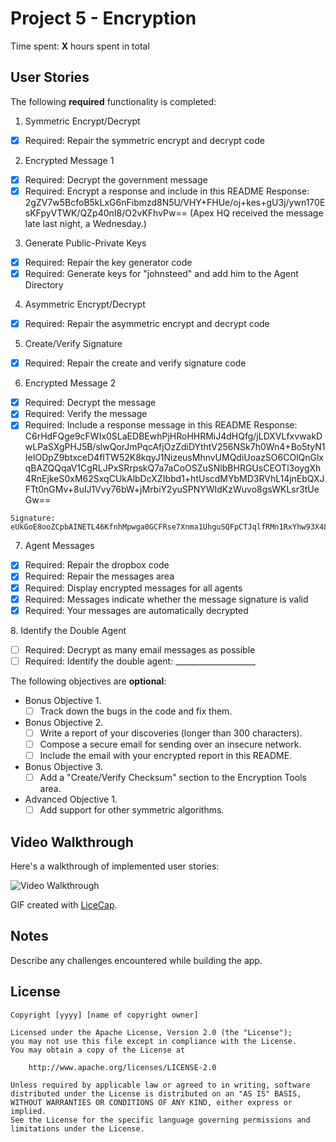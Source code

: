 # Project 5 - Encryption

Time spent: **X** hours spent in total

## User Stories

The following **required** functionality is completed:

1. Symmetric Encrypt/Decrypt
  * [X]  Required: Repair the symmetric encrypt and decrypt code

2. Encrypted Message 1
  * [X]  Required: Decrypt the government message
  * [X]  Required: Encrypt a response and include in this README
    Response: 2gZV7w5BcfoB5kLxG6nFibmzd8N5U/VHY+FHUe/oj+kes+gU3j/ywn170EsKFpyVTWK/QZp40nI8/O2vKFhvPw==
    (Apex HQ received the message late last night, a Wednesday.)

3. Generate Public-Private Keys
  * [X]  Required: Repair the key generator code
  * [X]  Required: Generate keys for "johnsteed" and add him to the Agent Directory

4. Asymmetric Encrypt/Decrypt
  * [X]  Required: Repair the asymmetric encrypt and decrypt code

5. Create/Verify Signature
  * [X]  Required: Repair the create and verify signature code
  
6. Encrypted Message 2
  * [X]  Required: Decrypt the message
  * [X]  Required: Verify the message
  * [X]  Required: Include a response message in this README
    Response: 
    C6rHdFQge9cFWIx0SLaEDBEwhPjHRoHHRMiJ4dHQfg/jLDXVLfxvwakDwLPaSXgPHJ5B/slwQorJmPqcAfjOzZdiDYthtV256NSk7h0Wn4+Bo5tyN1IeIODpZ9btxceD4fITW52K8kqyJ1NizeusMhnvUMQdiUoazSO6COlQnGlxqBAZQQqaV1CgRLJPxSRrpskQ7a7aCoOSZuSNlbBHRGUsCEOTl3oygXh4RnEjkeS0xM62SxqCUkAlbDcXZIbbd1+htUscdMYbMD3RVhL14jnEbQXJFTt0nGMv+8ulJ1Vvy76bW+jMrbiY2yuSPNYWIdKzWuvo8gsWKLsr3tUeGw==

    Signature: 
    eUkGoE8ooZCpbAINETL46KfnhMpwga0GCFRse7Xnma1UhguSQFpCTJqlfRMn1RxYhw93X4LCIbu1jiQe05C3UvyW5Neug5yseo+TpQLRaIIiWpnNkhGBf/swxhY1x+Kl6qqBtUBUdDqOHx0teppop9TGu5SqTxINsc5iTRaD+NBfPjH0OzZIMTkzNMNmX+7UswzKFwnckIfgtWjEsMllhyXAlY8sneBMfgG+zz4TqxyDdSbzdYObs/0tFTHCrN3UM5TWHqjgyiS3kFDh9X8VjJ/gP05TjMYikrh8pT2TnvJeACuRCjcdLdZV1TlgFFEbfPAMO6qjaid5MLNluUKX5Q==

7. Agent Messages
  * [X]  Required: Repair the dropbox code
  * [X]  Required: Repair the messages area
  * [X]  Required: Display encrypted messages for all agents
  * [X]  Required: Messages indicate whether the message signature is valid
  * [X]  Required: Your messages are automatically decrypted

8\. Identify the Double Agent
  * [ ]  Required: Decrypt as many email messages as possible
  * [ ]  Required: Identify the double agent: ____________________

The following objectives are **optional**:

* Bonus Objective 1\.
  * [ ]  Track down the bugs in the code and fix them.

* Bonus Objective 2\.
  * [ ]  Write a report of your discoveries (longer than 300 characters).
  * [ ]  Compose a secure email for sending over an insecure network.
  * [ ]  Include the email with your encrypted report in this README.

* Bonus Objective 3\.
  * [ ]  Add a "Create/Verify Checksum" section to the Encryption Tools area.

* Advanced Objective 1\.
  * [ ]  Add support for other symmetric algorithms.

## Video Walkthrough

Here's a walkthrough of implemented user stories:

<img src='http://i.imgur.com/link/to/your/gif/file.gif' title='Video Walkthrough' width='' alt='Video Walkthrough' />

GIF created with [LiceCap](http://www.cockos.com/licecap/).

## Notes

Describe any challenges encountered while building the app.

## License

    Copyright [yyyy] [name of copyright owner]

    Licensed under the Apache License, Version 2.0 (the "License");
    you may not use this file except in compliance with the License.
    You may obtain a copy of the License at

        http://www.apache.org/licenses/LICENSE-2.0

    Unless required by applicable law or agreed to in writing, software
    distributed under the License is distributed on an "AS IS" BASIS,
    WITHOUT WARRANTIES OR CONDITIONS OF ANY KIND, either express or implied.
    See the License for the specific language governing permissions and
    limitations under the License.
